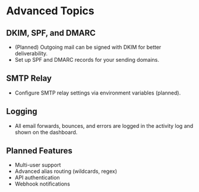 # Advanced Topics

## DKIM, SPF, and DMARC
- (Planned) Outgoing mail can be signed with DKIM for better deliverability.
- Set up SPF and DMARC records for your sending domains.

## SMTP Relay
- Configure SMTP relay settings via environment variables (planned).

## Logging
- All email forwards, bounces, and errors are logged in the activity log and shown on the dashboard.

## Planned Features
- Multi-user support
- Advanced alias routing (wildcards, regex)
- API authentication
- Webhook notifications 